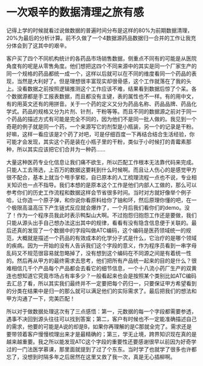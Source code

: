 # 一次艰辛的数据清理之旅有感

记得上学的时候就看过说做数据的普遍时间分布是这样的80%为前期数据清理，20%为最后的分析计算。前不久做了一个4数据源药品数据归一合并的工作让我充分体会到了这其中的艰辛。

客户买了四个不同机构统计的各药品市场销售数据，侧重点不同有的可能是从医院角度有的呢是从零售角度。他们想把这四个不同来源中的其实是同一个厂家生产的同一个规格的药品都统一成一个，这样以后就可以在不同的维度看同一个药品的表现，当然是大利好了。但是理想很丰富现实却很骨感，这个工作就落在了我的头上。没看数据之前按照逻辑推测这个工作应该不难，结果看到数据后惊了个呆。各个数据源都是手工报表数据，而且都没有主键，表的属性也不一样。有的用中文，有的用英文还有的用拼音。关于一个药的定义又分为药品名称、药品品牌、药品化学式。药品的规格又分为片剂、针剂，干粉等等。而且不同的数据源之前对于同一个药品的描述方式有可能是完全不同的，因为他们不是同一批人做的。我见到一个奇葩的例子就是同一个药，一个来源写它的剂型是小瓶装，另一个的记录是干粉。好嘛，这样一看应该是2个药了对吧，可是仔细百度一下再结合结合生活经验，你可能才会发现，其实这个药是装在小瓶子里的干粉，类似于小时候打的青霉素那种，所以其实应该把它们合并为一种药……

大量这种医药专业化信息让我们痛不欲生，所以匹配工作根本无法靠代码来完成。只能人工去筛选，上百万的数据这要耗到什么时候啊。而且让人伤心的是感觉甲方很不配合，基本上就当个甩手掌柜，自已原本的人工梳理流程一点也不说，专业相关知识也一点不指导。我们本想的是原本这个工作是他们内部人工做的，那么可以参考你们的历史工作流程和数据这样会节省很多时间。当时对方就好像举个例子哈，让你造一个原子弹，和你说你看原料给你了铀和环，然后原理你懂的吧，在一个极限高温高压下产生链式反应就会爆炸了，一个月后我们看你们的demo。没了！作为一个程序员我此时表示鸭梨山大啊。不过抱怨归抱怨工作还是要做，我们只能从源头出手自己想办法这出其中的规律，看看有没有隐含信息便于关联的。最后还真的发现了一个数据中的字段叫做ATC编码，这个编码是医药领域统一的规范，大概就是描述一个药品的有效成本的化学分子式是什么，它治疗的是哪个领域的疾病。因为一开始的没有人告诉我们这个字段的意义，作为程序员看到一串字母乱码又不规范很容易就忽略掉了，没有想到这个编码在不同源之间是有着统一性的。然后再从甲方的最终需求去思考，他们把所有产品统一起来的目的是什么？很难相信几千个产品每个产品都会去看它的细节信息，一个十八流小药厂生产的双黄连也想知道它究竟市场占有率多少？一般看起来也会是按照某个类别比如ATC编码去汇总了看，所以其实我们最终并不一定要把每个药归一，只要保证甲方希望看到的分类在结果中是归一的那么就可以满足他们的实际需求了。最后把我们的想法和甲方沟通了一下，完美匹配！

所以对于做数据处理这次有了三点感悟：第一，元数据的每一个字段都需要参透，遇事不决回到源头往往可以找到答案；第二，客户有时候也不一定能准确描述自己的需求，他要的可能是A说的却是B，如果你再理解的是C那就全完了。需求还是要带领着客户慢慢梳理出来才是最精确的；第三，学无止境，跨界知识现在真的是越来越重要。我之所以能发现ATC这个字段的重要性还要感谢很早以前因为好奇学过的一门法医学慕课，那里面就提到了过了个东东。当时学了也就学了很多也许都忘了，没想到时隔多年之后居然在这里又救了我一次，真是无心插柳啊。